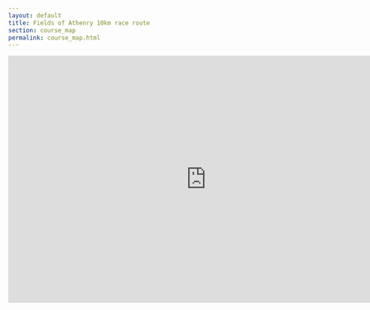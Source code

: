 ```yaml
---
layout: default
title: Fields of Athenry 10km race route
section: course_map
permalink: course_map.html
---
```

<iframe id="mmf_blog_map" src="http://www.mapmyrun.com/routes/view/embedded/1287018" height="500px" width="800px" frameborder="0">
</iframe>
